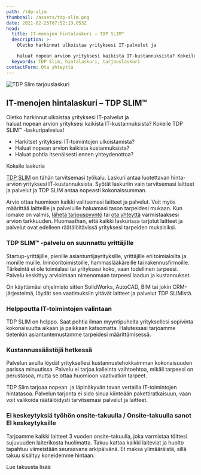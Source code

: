 ```yaml
---
path: /tdp-slim
thumbnail: /assets/tdp-slim.png
date: 2021-02-25T07:52:19.053Z
head:
  title: IT-menojen hintalaskuri – TDP SLIM™
  description: >-
    Oletko harkinnut ulkoistaa yrityksesi IT-palvelut ja 

    haluat nopean arvion yrityksesi kaikista IT-kustannuksista? Kokeile TDP Slim™ -laskuripalvelua! 
  keywords: TDP Slim, hintalaskuri, tarjouslaskuri
contactForm: Ota yhteyttä
---
```


<HeroBlock bgColor="brand" imageAlign="right">

<div className="HeroBlockImage">

![TDP Slim tarjouslaskuri](/assets/tdp-slim-poster-dark.jpg)

</div>

<div className="HeroBlockContent">

## IT-menojen hintalaskuri – TDP SLIM™

Oletko harkinnut ulkoistaa yrityksesi IT-palvelut ja\
haluat nopean arvion yrityksesi kaikista IT-kustannuksista? Kokeile TDP SLIM™ -laskuripalvelua!

* Harkitset yrityksesi IT-toimintojen ulkoistamista?
* Haluat nopean arvion kaikista kustannuksista?
* Haluat pohtia itsenäisesti ennen yhteydenottoa?

<CallToAction bgColor="dark" url="https://slim.tdp.fi" align="center">Kokeile laskuria</CallToAction>

</div>

</HeroBlock>


[TDP SLIM](http://slim.tdp.fi) on tähän tarvitsemasi työkalu. Laskuri antaa luotettavan hinta-arvion yrityksesi IT-kustannuksista. Syötät laskuriin vain tarvitsemasi laitteet ja palvelut ja TDP SLIM antaa nopeasti kokonaissumman.

Arvio ottaa huomioon kaikki valitsemasi laitteet ja palvelut. Voit myös määrittää laitteille ja palveluille haluamasi tason tarpeidesi mukaan. Kun lomake on valmis, [lähetä tarjouspyyntö](https://www.tdp.fi/yritys/) tai [ota yhteyttä](https://www.tdp.fi/yritys/) varmistaaksesi arvion tarkkuuden. Huomaathan, että kaikki laskurissa tarjotut laitteet ja palvelut ovat edelleen räätälöitävissä yrityksesi tarpeiden mukaisiksi.

### TDP SLIM™ -palvelu on suunnattu yrittäjille

Startup-yrittäjille, pienille asiantuntijayrityksille, yrittäjille eri toimialoilta ja monille muille. Ininööritoimistoille, hammaslääkäreille tai rakennusfirmoille. Tärkeintä ei ole toimialasi tai yrityksesi koko, vaan todellinen tarpeesi. Palvelu keskittyy arvioimaan nimenomaan tarpeesi laadun ja kustannukset.

On käyttämäsi ohjelmisto sitten SolidWorks, AutoCAD, BIM tai jokin CRM-järjestelmä, löydät sen vaatimuksiin yltävät laitteet ja palvelut TDP SLIMistä.

### Helppoutta IT-toimintojen valintaan

TDP SLIM on helppo. Saat pohtia ilman myyntipuheita yrityksellesi sopivinta kokonaisuutta aikaan ja paikkaan katsomatta. Halutessasi tarjoamme tietenkin asiantuntemustamme tarpeidesi määrittämisessä.

### Kustannussäästöjä hetkessä

Palvelun avulla löydät yrityksellesi kustannustehokkaimman kokonaisuuden parissa minuutissa. Palvelu ei tarjoa kalleinta vaihtoehtoa, mikäli tarpeesi on perustasoa, mutta se ottaa huomioon vaativatkin tarpeet.

TDP Slim tarjoaa nopean  ja läpinäkyvän tavan vertailla IT-toimintojen hintatasoa. Palvelun tarjonta ei sido sinua kiinteään pakettiratkaisuun, vaan voit valikoida räätälöidysti tarvitsemasi palvelut ja laitteet. 

### Ei keskeytyksiä työhön onsite-takuulla / Onsite-takuulla sanot EI keskeytyksille

Tarjoamme kaikki laitteet 3 vuoden onsite-takuulla, joka varmistaa töittesi sujuvuuden laiterikosta huolimatta. Takuu kattaa kaikki laiteviat ja huolto tapahtuu viimeistään seuraavana arkipäivänä. Et maksa ylimääräistä, sillä takuu sisältyy koneidemme hintaan.

<CallToAction bgColor="dark" url="https://slim.tdp.fi" align="center">Lue takuusta lisää</CallToAction>
